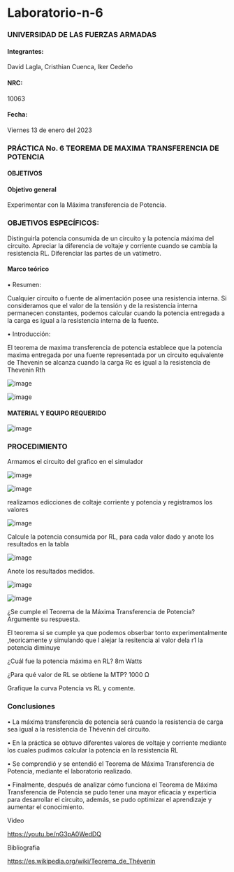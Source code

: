 # Laboratorio-n-6
### UNIVERSIDAD DE LAS FUERZAS ARMADAS 

#### Integrantes:

David Lagla, Cristhian Cuenca, Iker Cedeño
 
#### NRC:

10063

#### Fecha:

Viernes 13 de enero del 2023

### PRÁCTICA No. 6 TEOREMA DE MAXIMA TRANSFERENCIA DE POTENCIA 

#### OBJETIVOS 

#### Objetivo general

Experimentar con la Máxima transferencia de Potencia.

### OBJETIVOS ESPECÍFICOS:

Distinguirla potencia consumida de un circuito y la potencia máxima del circuito.
Apreciar la diferencia de voltaje y corriente cuando se cambia la resistencia RL.
Diferenciar las partes de un vatímetro.

#### Marco teórico

•	Resumen:

Cualquier circuito o fuente de alimentación posee una resistencia interna. Si consideramos que el valor de la tensión y de la resistencia interna permanecen constantes, podemos calcular cuando la potencia entregada a la carga es igual a la resistencia interna de la fuente.

•	Introducción:

El teorema de maxima transferencia de potencia establece que la potencia maxima entregada por una fuente representada por un circuito equivalente de Thevenin se alcanza cuando la carga Rc es igual a la resistencia de Thevenin Rth

![image](https://user-images.githubusercontent.com/117695777/212234546-d9be9c60-148e-415d-84f4-b455be02dbf6.png)

![image](https://user-images.githubusercontent.com/117695777/212234804-b7f589ec-2088-45ea-8eff-f174602f2751.png)

#### MATERIAL Y EQUIPO REQUERIDO

![image](https://user-images.githubusercontent.com/117695777/212234897-197c0551-db22-4ead-bd15-aa3caa2c05a6.png)

### PROCEDIMIENTO
 Armamos el circuito del grafico en el simulador
 
 ![image](https://user-images.githubusercontent.com/116814386/212314860-32a154fb-9444-4d50-a5af-8f0671c28681.png)

![image](https://user-images.githubusercontent.com/116814386/212314927-ab79e496-3aff-4162-bf62-947fdab0b918.png)

realizamos edicciones de coltaje corriente y potencia y registramos los valores

![image](https://user-images.githubusercontent.com/116814386/212315045-d2c7fc55-86dd-40a8-bfdb-0ee8abae710c.png)

Calcule la potencia consumida por RL, para cada valor dado y anote los resultados en la tabla 

![image](https://user-images.githubusercontent.com/116814386/212315147-1ad703b4-105f-40e7-8c19-16b41b7db0d0.png)

Anote los resultados medidos.

![image](https://user-images.githubusercontent.com/116814386/212315232-e60cb2a8-2575-4bd3-95e7-8446112587e9.png)

![image](https://user-images.githubusercontent.com/116814386/212315282-275412b0-24ab-435f-a9d8-a9c8948b32ec.png)


¿Se cumple el Teorema de la Máxima Transferencia de Potencia? Argumente su respuesta.

El teorema si se cumple ya que podemos obserbar tonto experimentalmente ,teoricamente y simulando que l alejar la resitencia al valor dela r1 la potencia diminuye 

 ¿Cuál fue la potencia máxima en RL? 8m Watts
 
¿Para qué valor de RL se obtiene la MTP? 1000 Ω

 Grafique la curva Potencia vs RL y comente.


### Conclusiones

•	La máxima transferencia de potencia será cuando la resistencia de carga sea igual a la resistencia de Thévenin del circuito.

•	En la práctica se obtuvo diferentes valores de voltaje y corriente mediante los cuales pudimos calcular la potencia en la resistencia RL

•	Se comprendió y se entendió el Teorema de Máxima Transferencia de Potencia, mediante el laboratorio realizado.

•	Finalmente, después de analizar cómo funciona el Teorema de Máxima Transferencia de Potencia se pudo tener una mayor eficacia y experticia para desarrollar el circuito, además, se pudo optimizar el aprendizaje y aumentar el conocimiento.

Video 

https://youtu.be/nG3pA0WedDQ

Bibliografia

https://es.wikipedia.org/wiki/Teorema_de_Thévenin
